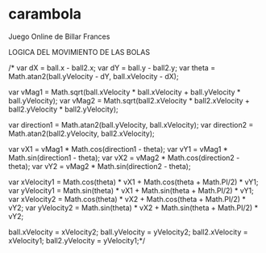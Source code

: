 # carambola
Juego Online de Billar Frances


LOGICA DEL MOVIMIENTO DE LAS BOLAS

/*
var dX = ball.x - ball2.x;
var dY = ball.y - ball2.y;
var theta = Math.atan2(ball.yVelocity - dY, ball.xVelocity - dX);

var vMag1 = Math.sqrt(ball.xVelocity * ball.xVelocity + ball.yVelocity * ball.yVelocity);
var vMag2 = Math.sqrt(ball2.xVelocity * ball2.xVelocity + ball2.yVelocity * ball2.yVelocity);

var direction1 = Math.atan2(ball.yVelocity, ball.xVelocity);
var direction2 = Math.atan2(ball2.yVelocity, ball2.xVelocity);

var vX1 = vMag1 * Math.cos(direction1 - theta);
var vY1 = vMag1 * Math.sin(direction1 - theta);
var vX2 = vMag2 * Math.cos(direction2 - theta);
var vY2 = vMag2 * Math.sin(direction2 - theta);

var xVelocity1 = Math.cos(theta) * vX1 + Math.cos(theta + Math.PI/2) * vY1;
var yVelocity1 = Math.sin(theta) * vX1 + Math.sin(theta + Math.PI/2) * vY1;
var xVelocity2 = Math.cos(theta) * vX2 + Math.cos(theta + Math.PI/2) * vY2;
var yVelocity2 = Math.sin(theta) * vX2 + Math.sin(theta + Math.PI/2) * vY2;

ball.xVelocity = xVelocity2;
ball.yVelocity = yVelocity2;
ball2.xVelocity = xVelocity1;
ball2.yVelocity = yVelocity1;*/
